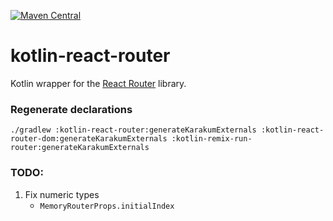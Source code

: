[![Maven Central](https://img.shields.io/maven-central/v/org.jetbrains.kotlin-wrappers/kotlin-react-router)](https://mvnrepository.com/artifact/org.jetbrains.kotlin-wrappers/kotlin-react-router)

# kotlin-react-router

Kotlin wrapper for the [React Router](https://reactrouter.com/en/main) library.

### Regenerate declarations

```shell
./gradlew :kotlin-react-router:generateKarakumExternals :kotlin-react-router-dom:generateKarakumExternals :kotlin-remix-run-router:generateKarakumExternals
```

### TODO:

1) Fix numeric types
    * `MemoryRouterProps.initialIndex`
